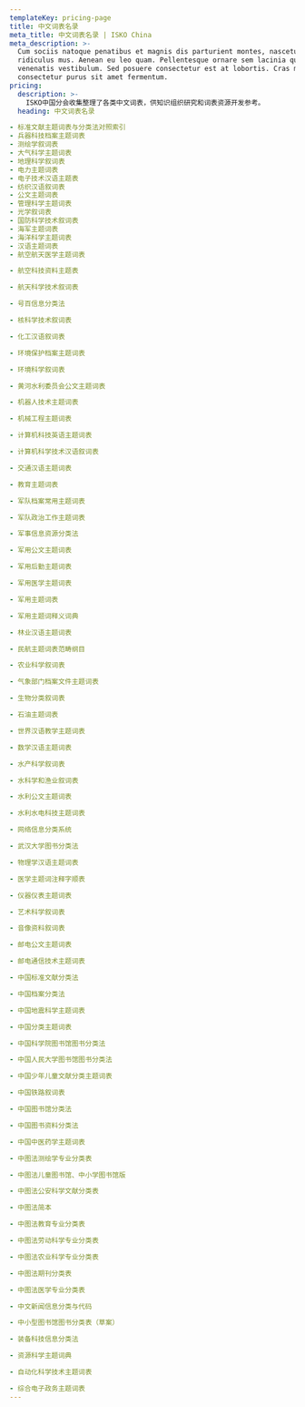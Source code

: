 ```yaml
---
templateKey: pricing-page
title: 中文词表名录
meta_title: 中文词表名录 | ISKO China
meta_description: >-
  Cum sociis natoque penatibus et magnis dis parturient montes, nascetur
  ridiculus mus. Aenean eu leo quam. Pellentesque ornare sem lacinia quam
  venenatis vestibulum. Sed posuere consectetur est at lobortis. Cras mattis
  consectetur purus sit amet fermentum.
pricing:
  description: >-
    ISKO中国分会收集整理了各类中文词表，供知识组织研究和词表资源开发参考。
  heading: 中文词表名录

- 标准文献主题词表与分类法对照索引
- 兵器科技档案主题词表
- 测绘学叙词表
- 大气科学主题词表
- 地理科学叙词表
- 电力主题词表
- 电子技术汉语主题表
- 纺织汉语叙词表
- 公文主题词表
- 管理科学主题词表
- 光学叙词表
- 国防科学技术叙词表
- 海军主题词表
- 海洋科学主题词表
- 汉语主题词表
- 航空航天医学主题词表

- 航空科技资料主题表

- 航天科学技术叙词表

- 号百信息分类法

- 核科学技术叙词表

- 化工汉语叙词表

- 环境保护档案主题词表

- 环境科学叙词表

- 黄河水利委员会公文主题词表

- 机器人技术主题词表

- 机械工程主题词表

- 计算机科技英语主题词表

- 计算机科学技术汉语叙词表

- 交通汉语主题词表

- 教育主题词表

- 军队档案常用主题词表

- 军队政治工作主题词表

- 军事信息资源分类法

- 军用公文主题词表

- 军用后勤主题词表

- 军用医学主题词表

- 军用主题词表

- 军用主题词释义词典

- 林业汉语主题词表

- 民航主题词表范畴纲目

- 农业科学叙词表

- 气象部门档案文件主题词表

- 生物分类叙词表

- 石油主题词表

- 世界汉语教学主题词表

- 数学汉语主题词表

- 水产科学叙词表

- 水科学和渔业叙词表

- 水利公文主题词表

- 水利水电科技主题词表

- 网络信息分类系统

- 武汉大学图书分类法

- 物理学汉语主题词表

- 医学主题词注释字顺表

- 仪器仪表主题词表

- 艺术科学叙词表

- 音像资料叙词表

- 邮电公文主题词表

- 邮电通信技术主题词表

- 中国标准文献分类法

- 中国档案分类法

- 中国地震科学主题词表

- 中国分类主题词表

- 中国科学院图书馆图书分类法

- 中国人民大学图书馆图书分类法

- 中国少年儿童文献分类主题词表

- 中国铁路叙词表

- 中国图书馆分类法

- 中国图书资料分类法

- 中国中医药学主题词表

- 中图法测绘学专业分类表

- 中图法儿童图书馆、中小学图书馆版

- 中图法公安科学文献分类表

- 中图法简本

- 中图法教育专业分类表

- 中图法劳动科学专业分类表

- 中图法农业科学专业分类表

- 中图法期刊分类表

- 中图法医学专业分类表

- 中文新闻信息分类与代码

- 中小型图书馆图书分类表（草案）

- 装备科技信息分类法

- 资源科学主题词典

- 自动化科学技术主题词表

- 综合电子政务主题词表
---
```


